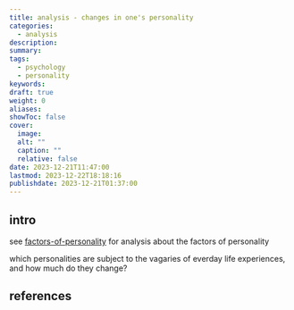 ```yaml
---
title: analysis - changes in one's personality
categories:
  - analysis
description: 
summary: 
tags:
  - psychology
  - personality
keywords: 
draft: true
weight: 0
aliases: 
showToc: false
cover:
  image: 
  alt: ""
  caption: ""
  relative: false
date: 2023-12-21T11:47:00
lastmod: 2023-12-22T18:18:16
publishdate: 2023-12-21T01:37:00
---
```

## intro

see [factors-of-personality](factors-of-personality.md) for analysis about the factors of personality

which personalities are subject to the vagaries of everday life experiences, and how much do they change?



## references
